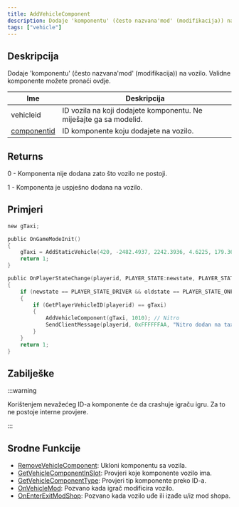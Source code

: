 ```yaml
---
title: AddVehicleComponent
description: Dodaje 'komponentu' (često nazvana'mod' (modifikacija)) na vozilo.
tags: ["vehicle"]
---
```


## Deskripcija

Dodaje 'komponentu' (često nazvana'mod' (modifikacija)) na vozilo. Validne komponente možete pronaći ovdje.

| Ime                                           | Deskripcija                                                        |
| --------------------------------------------- | ------------------------------------------------------------------ |
| vehicleid                                     | ID vozila na koji dodajete komponentu. Ne miješajte ga sa modelid. |
| [componentid](../resources/carcomponentid.md) | ID komponente koju dodajete na vozilo.                             |

## Returns

0 - Komponenta nije dodana zato što vozilo ne postoji.

1 - Komponenta je uspješno dodana na vozilo.

## Primjeri

```c
new gTaxi;

public OnGameModeInit()
{
    gTaxi = AddStaticVehicle(420, -2482.4937, 2242.3936, 4.6225, 179.3656, 6, 1); // Taxi
    return 1;
}

public OnPlayerStateChange(playerid, PLAYER_STATE:newstate, PLAYER_STATE:oldstate)
{
    if (newstate == PLAYER_STATE_DRIVER && oldstate == PLAYER_STATE_ONFOOT)
    {
        if (GetPlayerVehicleID(playerid) == gTaxi)
        {
            AddVehicleComponent(gTaxi, 1010); // Nitro
            SendClientMessage(playerid, 0xFFFFFFAA, "Nitro dodan na taxi.");
        }
    }
    return 1;
}
```

## Zabilješke

:::warning

Korištenjem nevažećeg ID-a komponente će da crashuje igraču igru. Za to ne postoje interne provjere.

:::

## Srodne Funkcije

- [RemoveVehicleComponent](RemoveVehicleComponent.md): Ukloni komponentu sa vozila.
- [GetVehicleComponentInSlot](GetVehicleComponentInSlot.md): Provjeri koje komponente vozilo ima.
- [GetVehicleComponentType](GetVehicleComponentType.md): Provjeri tip komponente preko ID-a.
- [OnVehicleMod](../callbacks/OnVehicleMod.md): Pozvano kada igrač modificira vozilo.
- [OnEnterExitModShop](../callbacks/OnEnterExitModShop.md): Pozvano kada vozilo uđe ili izađe u/iz mod shopa.
